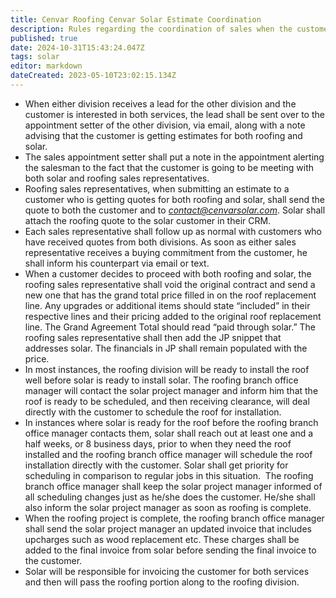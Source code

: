 ```yaml
---
title: Cenvar Roofing Cenvar Solar Estimate Coordination
description: Rules regarding the coordination of sales when the customer requests both roofing and solar at the same time
published: true
date: 2024-10-31T15:43:24.047Z
tags: solar
editor: markdown
dateCreated: 2023-05-10T23:02:15.134Z
---
```


- When either division receives a lead for the other division and the customer is interested in both services, the lead shall be sent over to the appointment setter of the other division, via email, along with a note advising that the customer is getting estimates for both roofing and solar.
- The sales appointment setter shall put a note in the appointment alerting the salesman to the fact that the customer is going to be meeting with both solar and roofing sales representatives.
- Roofing sales representatives, when submitting an estimate to a customer who is getting quotes for both roofing and solar, shall send the quote to both the customer and to [_contact@cenvarsolar.com_](mailto:contact@cenvarsolar.com). Solar shall attach the roofing quote to the solar customer in their CRM.
- Each sales representative shall follow up as normal with customers who have received quotes from both divisions. As soon as either sales representative receives a buying commitment from the customer, he shall inform his counterpart via email or text.
- When a customer decides to proceed with both roofing and solar, the roofing sales representative shall void the original contract and send a new one that has the grand total price filled in on the roof replacement line. Any upgrades or additional items should state “included” in their respective lines and their pricing added to the original roof replacement line. The Grand Agreement Total should read “paid through solar.” The roofing sales representative shall then add the JP snippet that addresses solar.  The financials in JP shall remain populated with the price.
- In most instances, the roofing division will be ready to install the roof well before solar is ready to install solar. The roofing branch office manager will contact the solar project manager and inform him that the roof is ready to be scheduled, and then receiving clearance, will deal directly with the customer to schedule the roof for installation.
- In instances where solar is ready for the roof before the roofing branch office manager contacts them, solar shall reach out at least one and a half weeks, or 8 business days, prior to when they need the roof installed and the roofing branch office manager will schedule the roof installation directly with the customer. Solar shall get priority for scheduling in comparison to regular jobs in this situation.  The roofing branch office manager shall keep the solar project manager informed of all scheduling changes just as he/she does the customer. He/she shall also inform the solar project manager as soon as roofing is complete.
- When the roofing project is complete, the roofing branch office manager shall send the solar project manager an updated invoice that includes upcharges such as wood replacement etc. These charges shall be added to the final invoice from solar before sending the final invoice to the customer.
- Solar will be responsible for invoicing the customer for both services and then will pass the roofing portion along to the roofing division.
